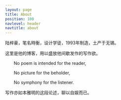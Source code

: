 ```yaml
---
layout: page
title: About
position: 100
navlevel: header
navtitle: about
---
```


陆梓豪，笔名時衡，设计学徒，1993年制造，土产于无锡。

这里是他的博客，用以盛放他间歇发作的写作欲。

&emsp;&emsp;No poem is intended for the reader,

&emsp;&emsp;No picture for the beholder,

&emsp;&emsp;No symphony for the listener.

写作亦如本雅明的这段论述，聊以自娱而已。

